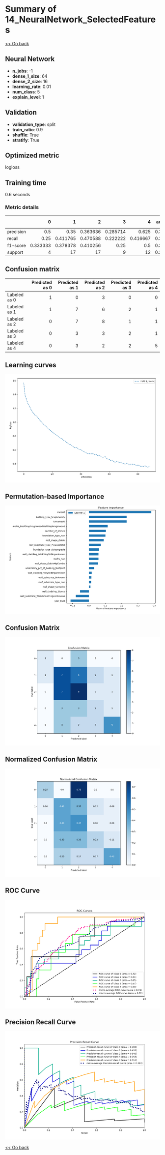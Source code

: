 # Summary of 14_NeuralNetwork_SelectedFeatures

[<< Go back](../README.md)


## Neural Network
- **n_jobs**: -1
- **dense_1_size**: 64
- **dense_2_size**: 16
- **learning_rate**: 0.01
- **num_class**: 5
- **explain_level**: 1

## Validation
 - **validation_type**: split
 - **train_ratio**: 0.9
 - **shuffle**: True
 - **stratify**: True

## Optimized metric
logloss

## Training time

0.6 seconds

### Metric details
|           |        0 |         1 |         2 |        3 |         4 |   accuracy |   macro avg |   weighted avg |   logloss |
|:----------|---------:|----------:|----------:|---------:|----------:|-----------:|------------:|---------------:|----------:|
| precision | 0.5      |  0.35     |  0.363636 | 0.285714 |  0.625    |   0.389831 |    0.42487  |       0.410225 |   1.84584 |
| recall    | 0.25     |  0.411765 |  0.470588 | 0.222222 |  0.416667 |   0.389831 |    0.354248 |       0.389831 |   1.84584 |
| f1-score  | 0.333333 |  0.378378 |  0.410256 | 0.25     |  0.5      |   0.389831 |    0.374394 |       0.389663 |   1.84584 |
| support   | 4        | 17        | 17        | 9        | 12        |   0.389831 |   59        |      59        |   1.84584 |


## Confusion matrix
|              |   Predicted as 0 |   Predicted as 1 |   Predicted as 2 |   Predicted as 3 |   Predicted as 4 |
|:-------------|-----------------:|-----------------:|-----------------:|-----------------:|-----------------:|
| Labeled as 0 |                1 |                0 |                3 |                0 |                0 |
| Labeled as 1 |                1 |                7 |                6 |                2 |                1 |
| Labeled as 2 |                0 |                7 |                8 |                1 |                1 |
| Labeled as 3 |                0 |                3 |                3 |                2 |                1 |
| Labeled as 4 |                0 |                3 |                2 |                2 |                5 |

## Learning curves
![Learning curves](learning_curves.png)

## Permutation-based Importance
![Permutation-based Importance](permutation_importance.png)
## Confusion Matrix

![Confusion Matrix](confusion_matrix.png)


## Normalized Confusion Matrix

![Normalized Confusion Matrix](confusion_matrix_normalized.png)


## ROC Curve

![ROC Curve](roc_curve.png)


## Precision Recall Curve

![Precision Recall Curve](precision_recall_curve.png)



[<< Go back](../README.md)
